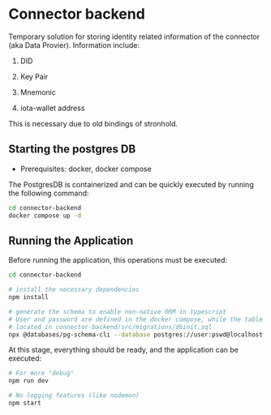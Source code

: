 # Connector backend
Temporary solution for storing identity related information of the connector (aka Data Provier). Information include:

1. DID

2. Key Pair

3. Mnemonic

4. iota-wallet address

This is necessary due to old bindings of stronhold. 

## Starting the postgres DB

- Prerequisites: docker, docker compose

The PostgresDB is containerized and can be quickly executed by running the following command:
```sh
cd connector-backend
docker compose up -d
```

## Running the Application

Before running the application, this operations must be executed:

```sh
cd connector-backend

# install the necessary dependencies
npm install

# generate the schema to enable non-native ORM in typescript
# User and password are defined in the docker compose, while the table name is defined in the initialization script
# located in connector-backend/src/migrations/dbinit.sql
npx @databases/pg-schema-cli --database postgres://user:pswd@localhost:5432/table-name --directory src/__generated__
```

At this stage, everything should be ready, and the application can be executed:
```sh
# For more "debug"
npm run dev

# No logging features (like nodemon)
npm start
```

